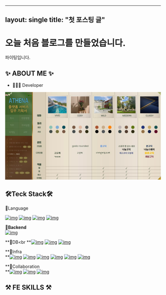 
---
layout: single
title: "첫 포스팅 글"
---

# 오늘 처음 블로그를 만들었습니다.

파이팅입니다.



## ✨ ABOUT ME ✨



- 👩🏻‍💻 Developer



![111](../images/2025-04-30-first/111.webp)







### 

## **🛠️Teck Stack🛠️**



📕Language<br>

[![img](https://camo.githubusercontent.com/8500164dd19c5afc655bb1dc0935662a4645c24a5c1d11ac771bf0f2413d3a2a/68747470733a2f2f696d672e736869656c64732e696f2f62616467652f4a6176612d6563323032353f7374796c653d666c61742d737175617265266c6f676f436f6c6f723d7768697465266c6f676f3d6f70656e6a646b)](https://camo.githubusercontent.com/8500164dd19c5afc655bb1dc0935662a4645c24a5c1d11ac771bf0f2413d3a2a/68747470733a2f2f696d672e736869656c64732e696f2f62616467652f4a6176612d6563323032353f7374796c653d666c61742d737175617265266c6f676f436f6c6f723d7768697465266c6f676f3d6f70656e6a646b) [![img](https://camo.githubusercontent.com/920fe0d237b62977c83a06083dab53439770ee0f2d574c0b6a1f75d154622570/68747470733a2f2f696d672e736869656c64732e696f2f62616467652f507974686f6e2d3337373161323f7374796c653d666c61742d737175617265266c6f676f436f6c6f723d7768697465266c6f676f3d505954484f4e)](https://camo.githubusercontent.com/920fe0d237b62977c83a06083dab53439770ee0f2d574c0b6a1f75d154622570/68747470733a2f2f696d672e736869656c64732e696f2f62616467652f507974686f6e2d3337373161323f7374796c653d666c61742d737175617265266c6f676f436f6c6f723d7768697465266c6f676f3d505954484f4e) [![img](https://camo.githubusercontent.com/2d1fc303e46d518586fa59db612111dcf9a9e1f398ba260a450fa0a8c6ec713f/68747470733a2f2f696d672e736869656c64732e696f2f62616467652f4b6f746c696e2d3746353246463f7374796c653d666c61742d737175617265266c6f676f436f6c6f723d7768697465266c6f676f3d6b6f746c696e)](https://camo.githubusercontent.com/2d1fc303e46d518586fa59db612111dcf9a9e1f398ba260a450fa0a8c6ec713f/68747470733a2f2f696d672e736869656c64732e696f2f62616467652f4b6f746c696e2d3746353246463f7374796c653d666c61742d737175617265266c6f676f436f6c6f723d7768697465266c6f676f3d6b6f746c696e) [![img](https://camo.githubusercontent.com/160c1ce91af8f2b5b4b84f4747bf6fb9349116b38949339a0e52e5492d0b8750/68747470733a2f2f696d672e736869656c64732e696f2f62616467652f4a6176615363726970742d6637646631653f7374796c653d666c61742d737175617265266c6f676f436f6c6f723d7768697465266c6f676f3d4a415641534352495054)](https://camo.githubusercontent.com/160c1ce91af8f2b5b4b84f4747bf6fb9349116b38949339a0e52e5492d0b8750/68747470733a2f2f696d672e736869656c64732e696f2f62616467652f4a6176615363726970742d6637646631653f7374796c653d666c61742d737175617265266c6f676f436f6c6f723d7768697465266c6f676f3d4a415641534352495054)



**📒Backend<br>**[![img](https://camo.githubusercontent.com/b15c3860d792a99e3ebc32baa22c2b8a2970fac0f48c4bf6efb7d69db0ebabb2/68747470733a2f2f696d672e736869656c64732e696f2f62616467652f737072696e67626f6f742d3644423333463f7374796c653d666c61742d737175617265266c6f676f436f6c6f723d7768697465266c6f676f3d737072696e67626f6f74)](https://camo.githubusercontent.com/b15c3860d792a99e3ebc32baa22c2b8a2970fac0f48c4bf6efb7d69db0ebabb2/68747470733a2f2f696d672e736869656c64732e696f2f62616467652f737072696e67626f6f742d3644423333463f7374796c653d666c61742d737175617265266c6f676f436f6c6f723d7768697465266c6f676f3d737072696e67626f6f74) 



**📓DB<br
**[![img](https://camo.githubusercontent.com/a0555f20725ea2277cc17f1af9d4d8ffd826db96f838baa1f60825bbc375274f/68747470733a2f2f696d672e736869656c64732e696f2f62616467652f6d7973716c2d3434373941313f7374796c653d666c61742d737175617265266c6f676f436f6c6f723d7768697465266c6f676f3d6d7973716c)](https://camo.githubusercontent.com/a0555f20725ea2277cc17f1af9d4d8ffd826db96f838baa1f60825bbc375274f/68747470733a2f2f696d672e736869656c64732e696f2f62616467652f6d7973716c2d3434373941313f7374796c653d666c61742d737175617265266c6f676f436f6c6f723d7768697465266c6f676f3d6d7973716c) [![img](https://camo.githubusercontent.com/865b37ad412dd2a41e6c67812d62890e3903c0a363721b99f9e147280e9d1635/68747470733a2f2f696d672e736869656c64732e696f2f62616467652f4d6172696144422d3030333534353f7374796c653d666c61742d737175617265266c6f676f3d6d617269614442266c6f676f436f6c6f723d7768697465)](https://camo.githubusercontent.com/865b37ad412dd2a41e6c67812d62890e3903c0a363721b99f9e147280e9d1635/68747470733a2f2f696d672e736869656c64732e696f2f62616467652f4d6172696144422d3030333534353f7374796c653d666c61742d737175617265266c6f676f3d6d617269614442266c6f676f436f6c6f723d7768697465) [![img](https://camo.githubusercontent.com/92e400ffc7f489c3bafd4c595e61de19414400eebdcb83b809f3db2978535df5/68747470733a2f2f696d672e736869656c64732e696f2f62616467652f6d6f6e676f64622d3437613234383f7374796c653d666c61742d737175617265266c6f676f436f6c6f723d7768697465266c6f676f3d6d6f6e676f6462)](https://camo.githubusercontent.com/92e400ffc7f489c3bafd4c595e61de19414400eebdcb83b809f3db2978535df5/68747470733a2f2f696d672e736869656c64732e696f2f62616467652f6d6f6e676f64622d3437613234383f7374796c653d666c61742d737175617265266c6f676f436f6c6f723d7768697465266c6f676f3d6d6f6e676f6462)



**📔Infra<br>
**[![img](https://camo.githubusercontent.com/9219b7726d9384fcc8bfae4e39b198a949a5c2186b24e8e73ca439c4b2ee984c/68747470733a2f2f696d672e736869656c64732e696f2f62616467652f4157532d3233324633453f7374796c653d666c61742d737175617265266c6f676f3d416d617a6f6e415753266c6f676f436f6c6f723d7768697465)](https://camo.githubusercontent.com/9219b7726d9384fcc8bfae4e39b198a949a5c2186b24e8e73ca439c4b2ee984c/68747470733a2f2f696d672e736869656c64732e696f2f62616467652f4157532d3233324633453f7374796c653d666c61742d737175617265266c6f676f3d416d617a6f6e415753266c6f676f436f6c6f723d7768697465) [![img](https://camo.githubusercontent.com/fc06093655328937d8525473e5a80594036fedf25495390fff1e08fe41fb541c/68747470733a2f2f696d672e736869656c64732e696f2f62616467652f5562756e74752d4539353432303f7374796c653d666c61742d737175617265266c6f676f3d5562756e7475266c6f676f436f6c6f723d7768697465)](https://camo.githubusercontent.com/fc06093655328937d8525473e5a80594036fedf25495390fff1e08fe41fb541c/68747470733a2f2f696d672e736869656c64732e696f2f62616467652f5562756e74752d4539353432303f7374796c653d666c61742d737175617265266c6f676f3d5562756e7475266c6f676f436f6c6f723d7768697465) [![img](https://camo.githubusercontent.com/e38e916db99ed66fdf7966463606f98553eaa38da7e6ee16778b13f955d48dfd/68747470733a2f2f696d672e736869656c64732e696f2f62616467652f446f636b65722d3234393645443f7374796c653d666c61742d737175617265266c6f676f3d446f636b6572266c6f676f436f6c6f723d7768697465)](https://camo.githubusercontent.com/e38e916db99ed66fdf7966463606f98553eaa38da7e6ee16778b13f955d48dfd/68747470733a2f2f696d672e736869656c64732e696f2f62616467652f446f636b65722d3234393645443f7374796c653d666c61742d737175617265266c6f676f3d446f636b6572266c6f676f436f6c6f723d7768697465) [![img](https://camo.githubusercontent.com/248d87a7d48260ac3eda840a2276956b5d6d73fc6dc3def9c44e0ad08d75628a/68747470733a2f2f696d672e736869656c64732e696f2f62616467652f4e67696e782d3030393633393f7374796c653d666c61742d737175617265266c6f676f3d6e67696e78266c6f676f436f6c6f723d7768697465)](https://camo.githubusercontent.com/248d87a7d48260ac3eda840a2276956b5d6d73fc6dc3def9c44e0ad08d75628a/68747470733a2f2f696d672e736869656c64732e696f2f62616467652f4e67696e782d3030393633393f7374796c653d666c61742d737175617265266c6f676f3d6e67696e78266c6f676f436f6c6f723d7768697465) [![img](https://camo.githubusercontent.com/22b41fadf98ee5a0e46a1d3fb90d563272cf908e9fdc7d6f6f25e70145a9afb7/68747470733a2f2f696d672e736869656c64732e696f2f62616467652f4a656e6b696e732d4432343933393f7374796c653d666c61742d737175617265266c6f676f3d6a656e6b696e73266c6f676f436f6c6f723d7768697465)](https://camo.githubusercontent.com/22b41fadf98ee5a0e46a1d3fb90d563272cf908e9fdc7d6f6f25e70145a9afb7/68747470733a2f2f696d672e736869656c64732e696f2f62616467652f4a656e6b696e732d4432343933393f7374796c653d666c61742d737175617265266c6f676f3d6a656e6b696e73266c6f676f436f6c6f723d7768697465) [![img](https://camo.githubusercontent.com/2f3a14d03be17f27e16e9f027f3ca63db3563980a631a2ae525b50e3bd25a639/68747470733a2f2f696d672e736869656c64732e696f2f62616467652f4c696e75782d4643433632343f7374796c653d666c61742d737175617265266c6f676f3d6c696e7578266c6f676f436f6c6f723d626c61636b)](https://camo.githubusercontent.com/2f3a14d03be17f27e16e9f027f3ca63db3563980a631a2ae525b50e3bd25a639/68747470733a2f2f696d672e736869656c64732e696f2f62616467652f4c696e75782d4643433632343f7374796c653d666c61742d737175617265266c6f676f3d6c696e7578266c6f676f436f6c6f723d626c61636b)



**📗Collaboration<br>
**[![img](https://camo.githubusercontent.com/c0548ba80428c9e8bfcf2c6c68f11abc9177d3e758d3795e9d82ef02e40cc9b9/68747470733a2f2f696d672e736869656c64732e696f2f62616467652f6769742d4630353033323f7374796c653d666c61742d737175617265266c6f676f436f6c6f723d7768697465266c6f676f3d676974)](https://camo.githubusercontent.com/c0548ba80428c9e8bfcf2c6c68f11abc9177d3e758d3795e9d82ef02e40cc9b9/68747470733a2f2f696d672e736869656c64732e696f2f62616467652f6769742d4630353033323f7374796c653d666c61742d737175617265266c6f676f436f6c6f723d7768697465266c6f676f3d676974) [![img](https://camo.githubusercontent.com/f014095584cb360f1ed7c10f86b309df3c128799021a50f75655b16aa9d25091/68747470733a2f2f696d672e736869656c64732e696f2f62616467652f6a6972612d3030353243433f7374796c653d666c61742d737175617265266c6f676f436f6c6f723d7768697465266c6f676f3d6a697261736f667477617265)](https://camo.githubusercontent.com/f014095584cb360f1ed7c10f86b309df3c128799021a50f75655b16aa9d25091/68747470733a2f2f696d672e736869656c64732e696f2f62616467652f6a6972612d3030353243433f7374796c653d666c61742d737175617265266c6f676f436f6c6f723d7768697465266c6f676f3d6a697261736f667477617265) [![img](https://camo.githubusercontent.com/b518c16cd7193477d4a886f8cc64f8e063108b1da1be20045edcda8a71bb8416/68747470733a2f2f696d672e736869656c64732e696f2f62616467652f6765727269742d6565656565653f7374796c653d666c61742d737175617265266c6f676f3d676572726974266c6f676f436f6c6f723d626c61636b)](https://camo.githubusercontent.com/b518c16cd7193477d4a886f8cc64f8e063108b1da1be20045edcda8a71bb8416/68747470733a2f2f696d672e736869656c64732e696f2f62616467652f6765727269742d6565656565653f7374796c653d666c61742d737175617265266c6f676f3d676572726974266c6f676f436f6c6f723d626c61636b)







## ⚒ FE SKILLS ⚒

### 







